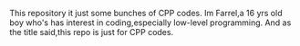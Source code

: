 This repository it just some bunches of CPP codes.
Im Farrel,a 16 yrs old boy who's has interest in coding,especially low-level programming.
And as the title said,this repo is just for CPP codes.
